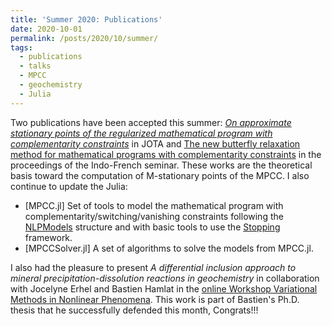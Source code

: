 ```yaml
---
title: 'Summer 2020: Publications'
date: 2020-10-01
permalink: /posts/2020/10/summer/
tags:
  - publications
  - talks
  - MPCC
  - geochemistry
  - Julia
---
```

Two publications have been accepted this summer: [<i>On approximate stationary points of the regularized mathematical program with complementarity constraints</i>](https://link.springer.com/article/10.1007/s10957-020-01706-w) in JOTA and [The new butterfly relaxation method for mathematical programs with complementarity constraints]() in the proceedings of the Indo-French seminar.
These works are the theoretical basis toward the computation of M-stationary points of the MPCC. I also continue to update the Julia:
  * [MPCC.jl] Set of tools to model the mathematical program with complementarity/switching/vanishing constraints following the [NLPModels](https://github.com/JuliaSmoothOptimizers/NLPModels.jl) structure and with basic tools to use the [Stopping](https://github.com/vepiteski/Stopping.jl) framework.
  * [MPCCSolver.jl] A set of algorithms to solve the models from MPCC.jl.
  
I also had the pleasure to present  <i>A differential inclusion approach to mineral precipitation-dissolution reactions in geochemistry</i> in collaboration with Jocelyne Erhel and Bastien Hamlat in the [online Workshop Variational Methods in Nonlinear Phenomena](https://sites.google.com/view/vamenoph2020/home).
This work is part of Bastien's Ph.D. thesis that he successfully defended this month, Congrats!!!
